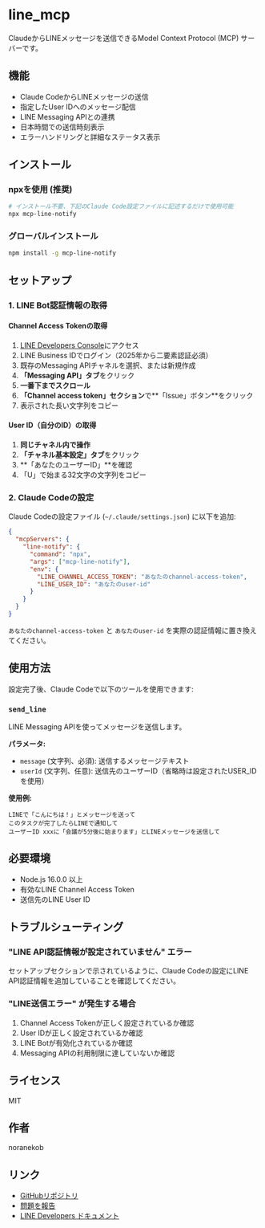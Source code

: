 # line_mcp

ClaudeからLINEメッセージを送信できるModel Context Protocol (MCP) サーバーです。

## 機能

- Claude CodeからLINEメッセージの送信
- 指定したUser IDへのメッセージ配信
- LINE Messaging APIとの連携
- 日本時間での送信時刻表示
- エラーハンドリングと詳細なステータス表示

## インストール

### npxを使用 (推奨)

```bash
# インストール不要、下記のClaude Code設定ファイルに記述するだけで使用可能
npx mcp-line-notify
```

### グローバルインストール

```bash
npm install -g mcp-line-notify
```

## セットアップ

### 1. LINE Bot認証情報の取得

#### Channel Access Tokenの取得
1. [LINE Developers Console](https://developers.line.biz/console/)にアクセス
2. LINE Business IDでログイン（2025年から二要素認証必須）
3. 既存のMessaging APIチャネルを選択、または新規作成
4. **「Messaging API」タブ**をクリック
5. **一番下までスクロール**
6. **「Channel access token」セクション**で**「Issue」ボタン**をクリック
7. 表示された長い文字列をコピー

#### User ID（自分のID）の取得
1. **同じチャネル内で操作**
2. **「チャネル基本設定」タブ**をクリック
3. **「あなたのユーザーID」**を確認
4. 「U」で始まる32文字の文字列をコピー

### 2. Claude Codeの設定

Claude Codeの設定ファイル (`~/.claude/settings.json`) に以下を追加:

```json
{
  "mcpServers": {
    "line-notify": {
      "command": "npx",
      "args": ["mcp-line-notify"],
      "env": {
        "LINE_CHANNEL_ACCESS_TOKEN": "あなたのchannel-access-token",
        "LINE_USER_ID": "あなたのuser-id"
      }
    }
  }
}
```

`あなたのchannel-access-token` と `あなたのuser-id` を実際の認証情報に置き換えてください。

## 使用方法

設定完了後、Claude Codeで以下のツールを使用できます:

### `send_line`

LINE Messaging APIを使ってメッセージを送信します。

**パラメータ:**
- `message` (文字列、必須): 送信するメッセージテキスト
- `userId` (文字列、任意): 送信先のユーザーID（省略時は設定されたUSER_IDを使用）

**使用例:**
```
LINEで「こんにちは！」とメッセージを送って
このタスクが完了したらLINEで通知して
ユーザーID xxxに「会議が5分後に始まります」とLINEメッセージを送信して
```

## 必要環境

- Node.js 16.0.0 以上
- 有効なLINE Channel Access Token
- 送信先のLINE User ID

## トラブルシューティング

### "LINE API認証情報が設定されていません" エラー

セットアップセクションで示されているように、Claude Codeの設定にLINE API認証情報を追加していることを確認してください。

### "LINE送信エラー" が発生する場合

1. Channel Access Tokenが正しく設定されているか確認
2. User IDが正しく設定されているか確認
3. LINE Botが有効化されているか確認
4. Messaging APIの利用制限に達していないか確認

## ライセンス

MIT

## 作者

noranekob

## リンク

- [GitHubリポジトリ](https://github.com/noranekob/NoraneCode)
- [問題を報告](https://github.com/noranekob/NoraneCode/issues)
- [LINE Developers ドキュメント](https://developers.line.biz/ja/docs/messaging-api/)